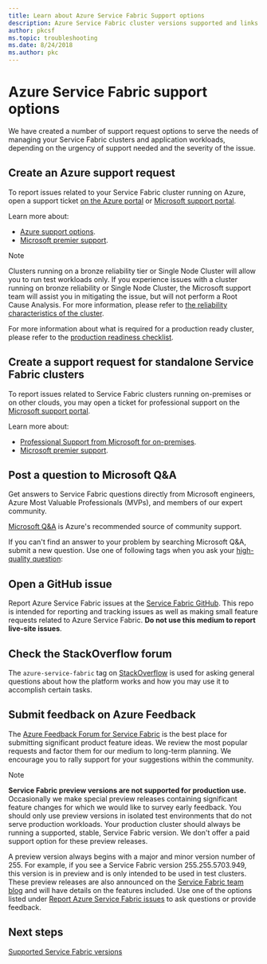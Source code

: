 ```yaml
---
title: Learn about Azure Service Fabric Support options 
description: Azure Service Fabric cluster versions supported and links to file support tickets
author: pkcsf
ms.topic: troubleshooting
ms.date: 8/24/2018
ms.author: pkc
---
```

# Azure Service Fabric support options

We have created a number of support request options to serve the needs of managing your Service Fabric clusters and application workloads, depending on the urgency of support needed and the severity of the issue.

## Create an Azure support request

To report issues related to your Service Fabric cluster running on Azure, open a support ticket [on the Azure portal](https://ms.portal.azure.com/#blade/Microsoft_Azure_Support/HelpAndSupportBlade/overview)
or [Microsoft support portal](https://support.microsoft.com/oas/default.aspx?prid=16146).

Learn more about:

- [Azure support options](https://azure.microsoft.com/support/plans/?b=16.44).
- [Microsoft premier support](https://support.microsoft.com/en-us/premier).

> [!Note]
> Clusters running on a bronze reliability tier or Single Node Cluster will allow you to run test workloads only. If you experience issues with a cluster running on bronze reliability or Single Node Cluster, the Microsoft support team will assist you in mitigating the issue, but will not perform a Root Cause Analysis. For more information, please refer to [the reliability characteristics of the cluster](./service-fabric-cluster-capacity.md#reliability-characteristics-of-the-cluster).
>
> For more information about what is required for a production ready cluster, please refer to the [production readiness checklist](./service-fabric-production-readiness-checklist.md).

## Create a support request for standalone Service Fabric clusters

To report issues related to Service Fabric clusters running on-premises or on other clouds, you may open a ticket for professional support on the [Microsoft support portal](https://portal.azure.com/#blade/Microsoft_Azure_Support/HelpAndSupportBlade/overview).

Learn more about:

- [Professional Support from Microsoft for on-premises](https://support.microsoft.com/en-us/gp/offerprophone?wa=wsignin1.0).
- [Microsoft premier support](https://support.microsoft.com/en-us/premier).

## Post a question to Microsoft Q&A

Get answers to Service Fabric questions directly from Microsoft engineers, Azure Most Valuable Professionals (MVPs), and members of our expert community.

[Microsoft Q&A](https://docs.microsoft.com/answers/products/) is Azure's recommended source of community support.

If you can't find an answer to your problem by searching Microsoft Q&A, submit a new question. Use one of following tags when you ask your [high-quality question](https://docs.microsoft.com/en-us/answers/articles/24951/how-to-write-a-quality-question.html):

## Open a GitHub issue

Report Azure Service Fabric issues at the [Service Fabric GitHub](https://github.com/microsoft/service-fabric/issues). This repo is intended for reporting and tracking issues as well as making small feature requests related to Azure Service Fabric. **Do not use this medium to report live-site issues**.

## Check the StackOverflow forum

The `azure-service-fabric` tag on [StackOverflow][stackoverflow] is used for asking general questions about how the platform works and how you may use it to accomplish certain tasks.

## Submit feedback on Azure Feedback

The [Azure Feedback Forum for Service Fabric][uservoice-forum] is the best place for submitting significant product feature ideas. We review the most popular requests and factor them for our medium to long-term planning. We encourage you to rally support for your suggestions within the community.


> [!Note]
> **Service Fabric preview versions are not supported for production use.** Occasionally we make special preview releases containing significant feature changes for which we would like to survey early feedback. You should only use preview versions in isolated test environments that do not serve production workloads. Your production cluster should always be running a supported, stable, Service Fabric version. We don't offer a paid support option for these preview releases.
>
> A preview version always begins with a major and minor version number of 255. For example, if you see a Service Fabric version 255.255.5703.949, this version is in preview and is only intended to be used in test clusters. These preview releases are also announced on the [Service Fabric team blog](https://techcommunity.microsoft.com/t5/azure-service-fabric/bg-p/Service-Fabric) and will have details on the features included. Use one of the options listed under [Report Azure Service Fabric issues](#report-azure-service-fabric-issues) to ask questions or provide feedback.

## Next steps

[Supported Service Fabric versions](service-fabric-versions.md)

<!--references-->
[Microsoft Q&A question page]: /answers/topics/azure-service-fabric.html
[stackoverflow]: https://stackoverflow.com/questions/tagged/azure-service-fabric
[uservoice-forum]: https://feedback.azure.com/forums/293901-service-fabric
[acom-docs]: ./index.yml
[sample-repos]: /samples/browse/?products=azure